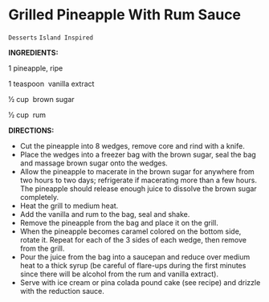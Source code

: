 # Grilled Pineapple With Rum Sauce

`Desserts` `Island Inspired`

**INGREDIENTS:**

1 pineapple, ripe 

1 teaspoon  vanilla extract

1⁄2 cup  brown sugar

1⁄2 cup  rum

**DIRECTIONS:**

- Cut the pineapple into 8 wedges, remove core and rind with a knife.
- Place the wedges into a freezer bag with the brown sugar, seal the bag and massage brown sugar onto the wedges.
- Allow the pineapple to macerate in the brown sugar for anywhere from two hours to two days; refrigerate if macerating more than a few hours. The pineapple should release enough juice to dissolve the brown sugar completely.
- Heat the grill to medium heat.
- Add the vanilla and rum to the bag, seal and shake.
- Remove the pineapple from the bag and place it on the grill.
- When the pineapple becomes caramel colored on the bottom side, rotate it. Repeat for each of the 3 sides of each wedge, then remove from the grill.
- Pour the juice from the bag into a saucepan and reduce over medium heat to a thick syrup (be careful of flare-ups during the first minutes since there will be alcohol from the rum and vanilla extract).
- Serve with ice cream or pina colada pound cake (see recipe) and drizzle with the reduction sauce.

